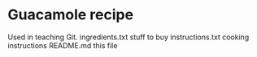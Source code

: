 # Guacamole recipe

Used in teaching Git.
ingredients.txt		stuff to buy
instructions.txt	cooking instructions
README.md		this file
